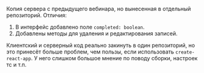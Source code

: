 Копия сервера с предыдущего вебинара, но вынесенная в отдельный репозиторий.
Отличия:
1. В интерфейс добавлено поле `completed: boolean`.
2. Добавлены методы для удаления и редактирования записей.

Клиентский и серверный код реально закинуть в один репозиторий, но это принесёт больше проблем, чем пользы, если использовать `create-react-app`. У него слишком большое мнение по поводу сборки, настроек тс и т.п.